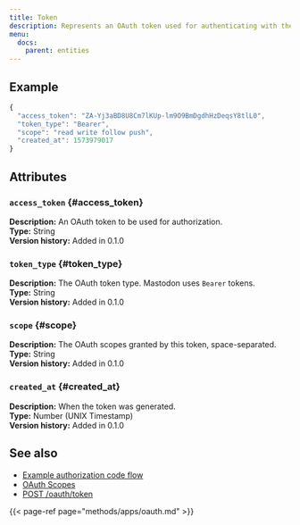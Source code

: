 ```yaml
---
title: Token
description: Represents an OAuth token used for authenticating with the API and performing actions.
menu:
  docs:
    parent: entities
---
```


## Example

```javascript
{
  "access_token": "ZA-Yj3aBD8U8Cm7lKUp-lm9O9BmDgdhHzDeqsY8tlL0",
  "token_type": "Bearer",
  "scope": "read write follow push",
  "created_at": 1573979017
}
```

## Attributes

### `access_token` {#access_token}

**Description:** An OAuth token to be used for authorization.\
**Type:** String\
**Version history:** Added in 0.1.0

### `token_type` {#token_type}

**Description:** The OAuth token type. Mastodon uses `Bearer` tokens.\
**Type:** String\
**Version history:** Added in 0.1.0

### `scope` {#scope}

**Description:** The OAuth scopes granted by this token, space-separated.\
**Type:** String\
**Version history:** Added in 0.1.0

### `created_at` {#created_at}

**Description:** When the token was generated.\
**Type:** Number \(UNIX Timestamp\)\
**Version history:** Added in 0.1.0

## See also

* [Example authorization code flow](../client/token.md#example-authorization-code-flow)
* [OAuth Scopes](../api/oauth-scopes.md)
* [POST /oauth/token](../methods/apps/oauth.md#obtain-a-token)

{{< page-ref page="methods/apps/oauth.md" >}}



